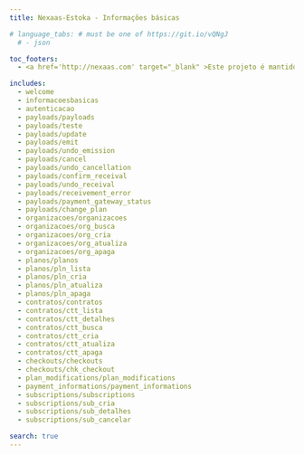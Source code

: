 ```yaml
---
title: Nexaas-Estoka - Informações básicas

# language_tabs: # must be one of https://git.io/vQNgJ
  # - json

toc_footers:
  - <a href='http://nexaas.com' target="_blank" >Este projeto é mantido por Nexaas</a>

includes:
  - welcome
  - informacoesbasicas
  - autenticacao
  - payloads/payloads
  - payloads/teste
  - payloads/update
  - payloads/emit
  - payloads/undo_emission
  - payloads/cancel
  - payloads/undo_cancellation
  - payloads/confirm_receival
  - payloads/undo_receival
  - payloads/receivement_error
  - payloads/payment_gateway_status
  - payloads/change_plan
  - organizacoes/organizacoes
  - organizacoes/org_busca
  - organizacoes/org_cria
  - organizacoes/org_atualiza
  - organizacoes/org_apaga
  - planos/planos
  - planos/pln_lista
  - planos/pln_cria
  - planos/pln_atualiza
  - planos/pln_apaga
  - contratos/contratos
  - contratos/ctt_lista
  - contratos/ctt_detalhes
  - contratos/ctt_busca
  - contratos/ctt_cria
  - contratos/ctt_atualiza
  - contratos/ctt_apaga
  - checkouts/checkouts
  - checkouts/chk_checkout
  - plan_modifications/plan_modifications
  - payment_informations/payment_informations
  - subscriptions/subscriptions
  - subscriptions/sub_cria
  - subscriptions/sub_detalhes
  - subscriptions/sub_cancelar

search: true
---
```

